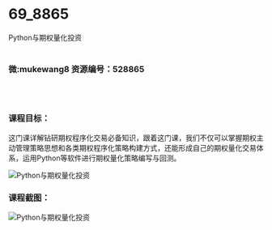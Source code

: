 # 69_8865
Python与期权量化投资
<br/></br>
<h3>微:mukewang8 资源编号：528865</h3>
<br/></br>
<h3>课程目标：</h3>
<p>这门课详解钻研期权程序化交易必备知识，跟着这门课，我们不仅可以掌握期权主动管理策略思想和各类期权程序化策略构建方式，还能形成自己的期权量化交易体系，运用Python等软件进行期权量化策略编写与回测。</p>
<p><img src="https://www.ko996.com/wp-content/uploads/img/2019/11/1-92-300x171.png" alt="Python与期权量化投资"></p>
<h3>课程截图：</h3>
<p><img src="https://www.ko996.com/wp-content/uploads/img/2019/11/2-100.png" alt="Python与期权量化投资"></p>
<p>&nbsp;</p>
